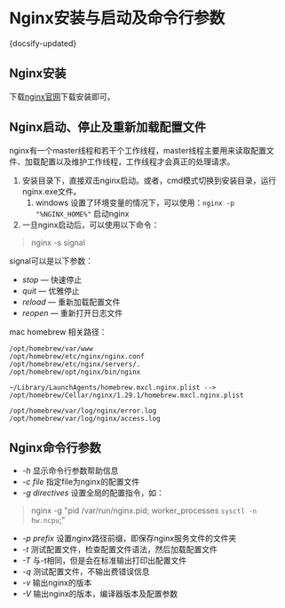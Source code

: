# Nginx安装与启动及命令行参数
{docsify-updated}

## Nginx安装
下载[nginx官网](http://nginx.org)下载安装即可。

## Nginx启动、停止及重新加载配置文件
nginx有一个master线程和若干个工作线程，master线程主要用来读取配置文件、加载配置以及维护工作线程，工作线程才会真正的处理请求。

1. 安装目录下，直接双击nginx启动。或者，cmd模式切换到安装目录，运行nginx.exe文件。
   1. windows 设置了环境变量的情况下，可以使用：`nginx -p "%NGINX_HOME%"` 启动nginx
2. 一旦nginx启动后，可以使用以下命令：
>nginx -s signal

signal可以是以下参数：

* *stop* — 快速停止
* *quit* — 优雅停止
* *reload* — 重新加载配置文件
* *reopen* — 重新打开日志文件

mac homebrew 相关路径： 
```
/opt/homebrew/var/www
/opt/homebrew/etc/nginx/nginx.conf
/opt/homebrew/etc/nginx/servers/.
/opt/homebrew/opt/nginx/bin/nginx

~/Library/LaunchAgents/homebrew.mxcl.nginx.plist --> /opt/homebrew/Cellar/nginx/1.29.1/homebrew.mxcl.nginx.plist

/opt/homebrew/var/log/nginx/error.log
/opt/homebrew/var/log/nginx/access.log
```

## Nginx命令行参数

* *-h* 显示命令行参数帮助信息
* *-c file* 指定file为nginx的配置文件
* *-g directives* 设置全局的配置指令，如：

>nginx -g "pid /var/run/nginx.pid; worker_processes `sysctl -n hw.ncpu`;"

* *-p prefix* 设置nginx路径前缀，即保存nginx服务文件的文件夹
* *-t* 测试配置文件，检查配置文件语法，然后加载配置文件
* *-T* 与-t相同，但是会在标准输出打印出配置文件
* *-q* 测试配置文件，不输出费错误信息
* *-v* 输出nginx的版本
* *-V* 输出nginx的版本，编译器版本及配置参数
